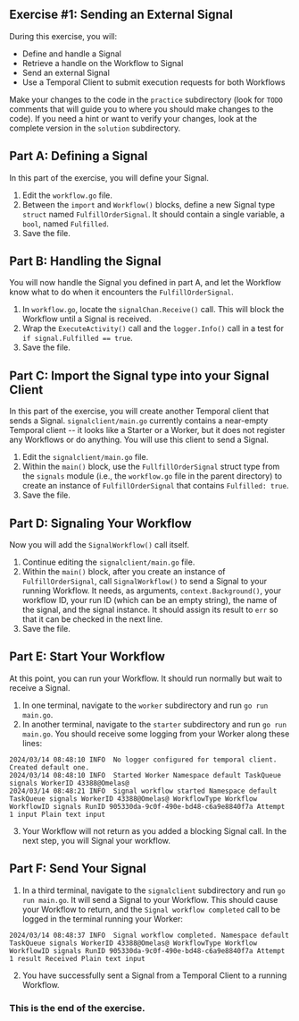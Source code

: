 ## Exercise #1: Sending an External Signal

During this exercise, you will:

- Define and handle a Signal
- Retrieve a handle on the Workflow to Signal
- Send an external Signal
- Use a Temporal Client to submit execution requests for both Workflows

Make your changes to the code in the `practice` subdirectory (look for
`TODO` comments that will guide you to where you should make changes to
the code). If you need a hint or want to verify your changes, look at
the complete version in the `solution` subdirectory.

## Part A: Defining a Signal

In this part of the exercise, you will define your Signal.

1. Edit the `workflow.go` file.
2. Between the `import` and `Workflow()` blocks, define a new Signal type `struct` named `FulfillOrderSignal`. It should contain a single variable, a `bool`, named `Fulfilled`.
3. Save the file.

## Part B: Handling the Signal

You will now handle the Signal you defined in part A, and let the Workflow know what to do when it encounters the `FulfillOrderSignal`.

1. In `workflow.go`, locate the `signalChan.Receive()` call. This will block the Workflow until a Signal is received. 
2. Wrap the `ExecuteActivity()` call and the `logger.Info()` call in a test for `if signal.Fulfilled == true`.
3. Save the file.

## Part C: Import the Signal type into your Signal Client

In this part of the exercise, you will create another Temporal client that sends a Signal. `signalclient/main.go` currently contains a near-empty Temporal client -- it looks like a Starter or a Worker, but it does not register any Workflows or do anything. You will use this client to send a Signal.

1. Edit the `signalclient/main.go` file.
2. Within the `main()` block, use the `FullfillOrderSignal` struct type from the `signals` module (i.e., the `workflow.go` file in the parent directory) to create an instance of `FulfillOrderSignal` that contains `Fulfilled: true`.
3. Save the file.

## Part D: Signaling Your Workflow

Now you will add the `SignalWorkflow()` call itself.

1. Continue editing the `signalclient/main.go` file.
2. Within the `main()` block, after you create an instance of `FulfillOrderSignal`, call `SignalWorkflow()` to send a Signal to your running Workflow. It needs, as arguments, `context.Background()`, your workflow ID, your run ID (which can be an empty string), the name of the signal, and the signal instance. It should assign its result to `err` so that it can be checked in the next line.
4. Save the file.

## Part E: Start Your Workflow

At this point, you can run your Workflow. It should run normally but wait to receive a Signal.

1. In one terminal, navigate to the `worker` subdirectory and run `go run main.go`.
2. In another terminal, navigate to the `starter` subdirectory and run `go run main.go`. You should receive some logging from your Worker along these lines:

```
2024/03/14 08:48:10 INFO  No logger configured for temporal client. Created default one.
2024/03/14 08:48:10 INFO  Started Worker Namespace default TaskQueue signals WorkerID 43388@Omelas@
2024/03/14 08:48:21 INFO  Signal workflow started Namespace default TaskQueue signals WorkerID 43388@Omelas@ WorkflowType Workflow WorkflowID signals RunID 905330da-9c0f-490e-bd48-c6a9e8840f7a Attempt 1 input Plain text input
```

3. Your Workflow will not return as you added a blocking Signal call. In the next step, you will Signal your workflow.

## Part F: Send Your Signal

1. In a third terminal, navigate to the `signalclient` subdirectory and run `go run main.go`. It will send a Signal to your Workflow. This should cause your Workflow to return, and the `Signal workflow completed` call to be logged in the terminal running your Worker:

```
2024/03/14 08:48:37 INFO  Signal workflow completed. Namespace default TaskQueue signals WorkerID 43388@Omelas@ WorkflowType Workflow WorkflowID signals RunID 905330da-9c0f-490e-bd48-c6a9e8840f7a Attempt 1 result Received Plain text input
```

2. You have successfully sent a Signal from a Temporal Client to a running Workflow.

### This is the end of the exercise.
